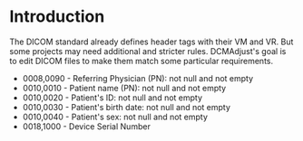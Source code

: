 # Introduction

The DICOM standard already defines header tags with their VM and VR. But some projects may need additional and stricter rules. DCMAdjust's goal is to edit DICOM files to make them match some particular requirements.

-   0008,0090 - Referring Physician (PN): not null and not empty
-   0010,0010 - Patient name (PN): not null and not empty
-   0010,0020 - Patient's ID: not null and not empty
-   0010,0030 - Patient's birth date: not null and not empty
-   0010,0040 - Patient's sex: not null and not empty
-   0018,1000 - Device Serial Number

